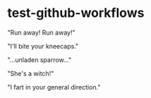 # test-github-workflows

"Run away! Run away!"

"I'll bite your kneecaps."

"...unladen sparrow..."

"She's a witch!"

"I fart in your general direction."
